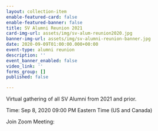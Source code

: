 ```yaml
---
layout: collection-item
enable-featured-card: false
enable-featured-banner: false
title: SV Alumni Reunion 2021
card-img-url: assets/img/sv-alum-reunion2020.jpg
banner-img-url: assets/img/sv-alumni-reunion-banner.jpg
date: 2020-09-09T01:00:00.000+00:00
event-type: alumni reunion
description: ''
event_banner_enabled: false
video_link: ''
forms_group: []
published: false

---
```

Virtual gathering of all SV Alumni from 2021 and prior.

Time: Sep 8, 2020 09:00 PM Eastern Time (US and Canada)

Join Zoom Meeting: 